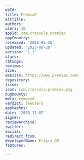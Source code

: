 ```yaml
---
wsId: 
title: PremiaX
altTitle: 
authors: 
users: 10
appId: com.crassula.premiax
appCountry: 
released: '2022-05-26'
updated: '2023-08-28'
version: '1.1'
stars: 
ratings: 
reviews: 
size: 
website: https://www.premiax.com/
repository: 
issue: 
icon: com.crassula.premiax.png
bugbounty: 
meta: removed
verdict: fewusers
appHashes: 
date: '2023-11-02'
signer: 
reviewArchive: 
twitter: 
social: 
redirect_from: 
developerName: Fripro OÜ
features: 

---
```



